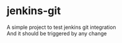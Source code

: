 # jenkins-git
A simple project to test jenkins git integration  
And it should be triggered by any change
